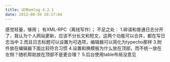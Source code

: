 ```yaml
---
title: 试用emlog 4.2.1
date: 2012-08-30 10:17:04
---
```


感觉轻量，够用； 有XML-RPC（离线写作）； 不足之处： 1.碎语和普通日志分开了，我认为个人网站更新，应该不分长文和短文，这两个功能可以合并，都在写日志当中 2.而且日志标题可以设置为可选项，编辑器可以简化为typecho那样 3.附件放在编辑器下面比较符合习惯 4.设置和换模板为什么放在顶部，而不统一放在左侧？随机帮助放在顶部不是更合理？ 5.后台使用table布局没意见